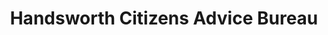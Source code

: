 ---
title: "Handsworth Citizens Advice Bureau"
url: /birmingham/handsworth-citizens-advice-bureau/
shop: shop
---